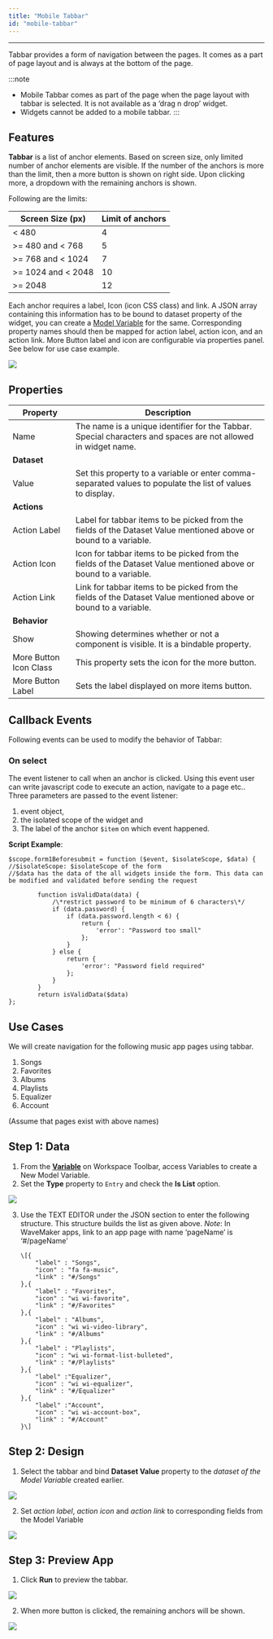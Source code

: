 ```yaml
---
title: "Mobile Tabbar"
id: "mobile-tabbar"
---
```

---

Tabbar provides a form of navigation between the pages. It comes as a part of page layout and is always at the bottom of the page.

:::note
- Mobile Tabbar comes as part of the page when the page layout with tabbar is selected. It is not available as a ‘drag n drop’ widget.
- Widgets cannot be added to a mobile tabbar.
:::

## Features

**Tabbar** is a list of anchor elements. Based on screen size, only limited number of anchor elements are visible. If the number of the anchors is more than the limit, then a more button is shown on right side. Upon clicking more, a dropdown with the remaining anchors is shown.

Following are the limits:

| Screen Size (px) | Limit of anchors |
| --- | --- |
| < 480 | 4 |
| \>= 480 and < 768 | 5 |
| \>= 768 and < 1024 | 7 |
| \>= 1024 and < 2048 | 10 |
| \>= 2048 | 12 |

Each anchor requires a label, Icon (icon CSS class) and link. A JSON array containing this information has to be bound to dataset property of the widget, you can create a [Model Variable](/learn/app-development/variables/model-variable/) for the same. Corresponding property names should then be mapped for action label, action icon, and an action link. More Button label and icon are configurable via properties panel. See below for use case example.

[![](/learn/assets/tabbar_props.png)](/learn/assets/tabbar_props.png)

## Properties

| **Property** | **Description** |
| --- | --- |
| Name | The name is a unique identifier for the Tabbar. Special characters and spaces are not allowed in widget name. |
| **Dataset** ||
| Value | Set this property to a variable or enter comma-separated values to populate the list of values to display. |
| **Actions** ||
| Action Label | Label for tabbar items to be picked from the fields of the Dataset Value mentioned above or bound to a variable. |
| Action Icon | Icon for tabbar items to be picked from the fields of the Dataset Value mentioned above or bound to a variable. |
| Action Link | Link for tabbar items to be picked from the fields of the Dataset Value mentioned above or bound to a variable. |
| **Behavior** ||
| Show | Showing determines whether or not a component is visible. It is a bindable property. |
| More Button Icon Class | This property sets the icon for the more button. |
| More Button Label | Sets the label displayed on more items button. |

## Callback Events

Following events can be used to modify the behavior of Tabbar:

### On select

The event listener to call when an anchor is clicked. Using this event user can write javascript code to execute an action, navigate to a page etc.. Three parameters are passed to the event listener:
1. event object,
2. the isolated scope of the widget and
3. The label of the anchor `$item` on which event happened. 

__Script Example__:
```
$scope.form1Beforesubmit = function ($event, $isolateScope, $data) { 
//$isolateScope: $isolateScope of the form
//$data has the data of the all widgets inside the form. This data can be modified and validated before sending the request 

        function isValidData(data) {
            /\*restrict password to be minimum of 6 characters\*/
            if (data.password) {
                if (data.password.length < 6) {
                    return {
                        'error': "Password too small"
                    };
                }
            } else {
                return {
                    'error': "Password field required"
                };
            }
        }
        return isValidData($data)
};
```
## Use Cases

We will create navigation for the following music app pages using tabbar.

1. Songs
2. Favorites
3. Albums
4. Playlists
5. Equalizer
6. Account

(Assume that pages exist with above names)

## Step 1: Data

1. From the **[Variable](/learn/app-development/variables/variables)** on Workspace Toolbar, access Variables to create a New Model Variable.
2. Set the **Type** property to `Entry` and check the **Is List** option. 

[![](/learn/assets/tabbar_statvar.png)](/learn/assets/tabbar_statvar.png)

3. Use the TEXT EDITOR under the JSON section to enter the following structure. This structure builds the list as given above. _Note_: In WaveMaker apps, link to an app page with name ‘pageName’ is ‘#/pageName’
    ```
    \[{
    	"label" : "Songs",
    	"icon" : "fa fa-music",
    	"link" : "#/Songs"
    },{
    	"label" : "Favorites",
    	"icon" : "wi wi-favorite",
    	"link" : "#/Favorites"
    },{
    	"label" : "Albums",
    	"icon" : "wi wi-video-library",
    	"link" : "#/Albums"
    },{
    	"label" : "Playlists",
    	"icon" : "wi wi-format-list-bulleted",
    	"link" : "#/Playlists"
    },{
    	"label" :"Equalizer",
    	"icon" : "wi wi-equalizer",
    	"link" : "#/Equalizer"
    },{
    	"label" :"Account",
    	"icon" : "wi wi-account-box",
    	"link" : "#/Account"
    }\]
    ```

## Step 2: Design

1. Select the tabbar and bind **Dataset Value** property to the _dataset of the Model Variable_ created earlier. 

[![](/learn/assets/tabbar_bind.png)](/learn/assets/tabbar_bind.png)

2. Set _action label_, _action icon_ and _action link_ to corresponding fields from the Model Variable 

[![](/learn/assets/tabbar_props_ex.png)](/learn/assets/tabbar_props_ex.png)

## Step 3: Preview App

1. Click **Run** to preview the tabbar. 

[![](/learn/assets/tabbar_run1.png)](/learn/assets/tabbar_run1.png)

2. When more button is clicked, the remaining anchors will be shown. 

[![](/learn/assets/tabbar_run2.png)](/learn/assets/tabbar_run2.png)
